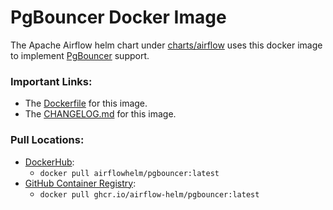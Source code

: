 # PgBouncer Docker Image

The Apache Airflow helm chart under [charts/airflow](../../charts/airflow) uses this docker image to implement [PgBouncer](https://www.pgbouncer.org/) support.

### Important Links:
- The [Dockerfile](Dockerfile) for this image.
- The [CHANGELOG.md](CHANGELOG.md) for this image.

### Pull Locations:
- [DockerHub](https://hub.docker.com/r/airflowhelm/pgbouncer):
  - `docker pull airflowhelm/pgbouncer:latest`
- [GitHub Container Registry](http://ghcr.io/airflow-helm/pgbouncer):
  - `docker pull ghcr.io/airflow-helm/pgbouncer:latest`
